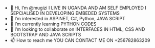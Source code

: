 - 👋 Hi, I’m @mugizi
I LIVE  IN UGANDA AND AM SELF EMPLOYED I SEPCIALISED IN DEVELOPING EMBEDED SYSTEMS
- 👀 I’m interested in ASP.NET, C#, Python, JAVA SCRIPT
- 🌱 I’m currently learning PYTHON CODES
- 💞️ I’m looking to collaborate on INTERFACES IN HTML, CSS AND BOOTSTRAP AND JAVA SCRIPTS
- 📫 How to reach me YOU CAN CONTACT ME ON +256782863209

<!---
mugizi/mugizi is a ✨ special ✨ repository because its `README.md` (this file) appears on your GitHub profile.
You can click the Preview link to take a look at your changes.
--->
